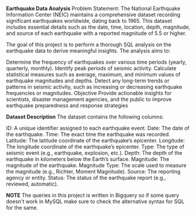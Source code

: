 **Earthquake Data Analysis**
Problem Statement:
The National Earthquake Information Center (NEIC) maintains a comprehensive dataset recording significant earthquakes worldwide, dating back to 1965. This dataset includes essential details such as the date, time, location, depth, magnitude, and source of each earthquake with a reported magnitude of 5.5 or higher.

The goal of this project is to perform a thorough SQL analysis on the earthquake data to derive meaningful insights. The analysis aims to:

Determine the frequency of earthquakes over various time periods (yearly, quarterly, monthly).
Identify peak periods of seismic activity.
Calculate statistical measures such as average, maximum, and minimum values of earthquake magnitudes and depths.
Detect any long-term trends or patterns in seismic activity, such as increasing or decreasing earthquake frequencies or magnitudes.
Objective
Provide actionable insights for scientists, disaster management agencies, and the public to improve earthquake preparedness and response strategies

**Dataset Description**
The dataset contains the following columns:

ID: A unique identifier assigned to each earthquake event.
Date: The date of the earthquake.
Time: The exact time the earthquake was recorded.
Latitude: The latitude coordinate of the earthquake’s epicenter.
Longitude: The longitude coordinate of the earthquake’s epicenter.
Type: The type of seismic event (e.g., earthquake, explosion, etc.).
Depth: The depth of the earthquake in kilometers below the Earth’s surface.
Magnitude: The magnitude of the earthquake.
Magnitude Type: The scale used to measure the magnitude (e.g., Richter, Moment Magnitude).
Source: The reporting agency or entity.
Status: The status of the earthquake report (e.g., reviewed, automatic).

**NOTE**
The queries in this project is written in Bigquery so if some query doesn't work in MySQL make sure to check the alternative syntax for SQL for the same.
